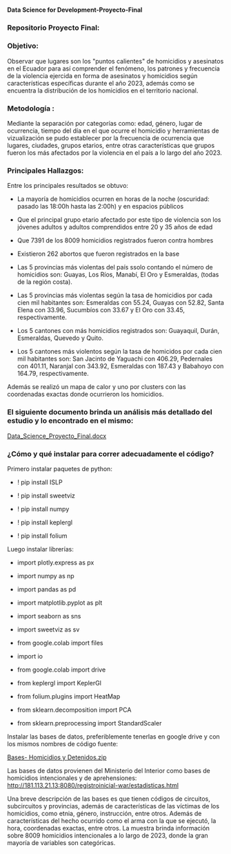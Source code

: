 #### Data Science for Development-Proyecto-Final

### Repositorio Proyecto Final:

### Objetivo:
Observar que lugares son los "puntos calientes" de homicidios y asesinatos en el Ecuador para así comprender el fenómeno, los patrones y frecuencia de la violencia ejercida en forma de asesinatos y homicidios según características específicas durante el año 2023, además como se encuentra la distribución de los homicidios en el territorio nacional. 

### Metodología :
Mediante la separación por categorías como: edad, género, lugar de ocurrencia, tiempo del día en el que ocurre el homicidio y herramientas de vizualización se pudo establecer por la frecuencia de ocurrencia que lugares, ciudades, grupos etarios, entre otras características que grupos fueron los más afectados por la violencia en el país a lo largo del año 2023.

### Principales Hallazgos:
Entre los principales resultados se obtuvo:

- La mayoría de homicidios ocurren en horas de la noche (oscuridad: pasado las 18:00h hasta las 2:00h) y en espacios públicos

- Que el principal grupo etario afectado por este tipo de violencia son los jóvenes adultos y adultos comprendidos entre 20 y 35 años de edad

- Que 7391 de los 8009 homicidios registrados fueron contra hombres

 - Existieron 262 abortos que fueron registrados en la base
 
 - Las 5 provincias más violentas del país ssolo contando el número de homicidios son: Guayas, Los Ríos, Manabí, El Oro y Esmeraldas, (todas de la región costa).

 - Las 5 provincias más violentas según la tasa de homicidios por cada cien mil habitantes son: Esmeraldas con 55.24, Guayas con 52.82, Santa Elena con 33.96, Sucumbíos con 33.67 y El Oro con 33.45, respectivamente.

 - Los 5 cantones con más homicidios registrados son: Guayaquil, Durán, Esmeraldas, Quevedo y Quito.

 - Los 5 cantones más violentos según la tasa de homicidos por cada cien mil habitantes son: San Jacinto de Yaguachi con 406.29, Pedernales con 401.11, Naranjal con 343.92, Esmeraldas con 187.43 y Babahoyo con 164.79, respectivamente.
 
 Además se realizó un mapa de calor y uno por clusters con las coordenadas exactas donde ocurrieron los homicidios.

 ### El siguiente documento brinda un análisis más detallado del estudio y lo encontrado en el mismo:
 
[Data_Science_Proyecto_Final.docx](https://github.com/KamiAvila/Data-Proyecto-Final/files/15284733/Data_Science_Proyecto_Final.docx)

### ¿Cómo y qué instalar para correr adecuadamente el código?

Primero instalar paquetes de python:

- ! pip install ISLP
  
- ! pip install sweetviz
  
- ! pip install numpy
  
- ! pip install keplergl
  
- ! pip install folium

Luego instalar librerías:

- import plotly.express as px

- import numpy as np

- import pandas as pd

- import matplotlib.pyplot as plt

- import seaborn as sns

- import sweetviz as sv

- from google.colab import files

- import io
  
- from google.colab import drive
  
- from keplergl import KeplerGl

- from folium.plugins import HeatMap

- from sklearn.decomposition import PCA

- from sklearn.preprocessing import StandardScaler

Instalar las bases de datos, preferiblemente tenerlas en google drive y con los mismos nombres de código fuente:

[Bases- Homicidios y Detenidos.zip](https://github.com/KamiAvila/Data-Proyecto-Final/files/15284969/Bases-.Homicidios.y.Detenidos.zip)

Las bases de datos provienen del Ministerio del Interior como bases de homicidios intencionales y de aprehensiones: http://181.113.21.13:8080/registroinicial-war/estadisticas.html

Una breve descripción de las bases es que tienen códigos de circuitos, subcircuitos y provincias, además de características de las víctimas de los homicidios, como etnia, género, instrucción, entre otros. Además de características del hecho ocurrido como el arma con la que se ejecutó, la hora, coordenadas exactas, entre otros. La muestra brinda información sobre 8009 homicidios intencionales a lo largo de 2023, donde la gran mayoría de variables son categóricas.



